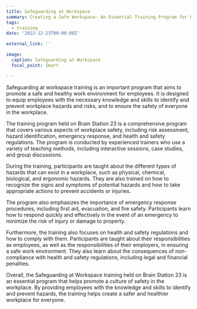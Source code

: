```yaml
---
title: Safeguarding at Workspace
summary: Creating a Safe Workspace- An Essential Training Program for Employee Awareness and Safety
tags:
  - training
date: '2022-12-23T00:00:00Z'

external_link: ''

image:
  caption: Safeguarding at Workspace
  focal_point: Smart

---
```


Safeguarding at workspace training is an important program that aims to promote a safe and healthy work environment for employees. It is designed to equip employees with the necessary knowledge and skills to identify and prevent workplace hazards and risks, and to ensure the safety of everyone in the workplace.

The training program held on Brain Station 23 is a comprehensive program that covers various aspects of workplace safety, including risk assessment, hazard identification, emergency response, and health and safety regulations. The program is conducted by experienced trainers who use a variety of teaching methods, including interactive sessions, case studies, and group discussions.

During the training, participants are taught about the different types of hazards that can exist in a workplace, such as physical, chemical, biological, and ergonomic hazards. They are also trained on how to recognize the signs and symptoms of potential hazards and how to take appropriate actions to prevent accidents or injuries.

The program also emphasizes the importance of emergency response procedures, including first aid, evacuation, and fire safety. Participants learn how to respond quickly and effectively in the event of an emergency to minimize the risk of injury or damage to property.

Furthermore, the training also focuses on health and safety regulations and how to comply with them. Participants are taught about their responsibilities as employees, as well as the responsibilities of their employers, in ensuring a safe work environment. They also learn about the consequences of non-compliance with health and safety regulations, including legal and financial penalties.

Overall, the Safeguarding at Workspace training held on Brain Station 23 is an essential program that helps promote a culture of safety in the workplace. By providing employees with the knowledge and skills to identify and prevent hazards, the training helps create a safer and healthier workplace for everyone.

